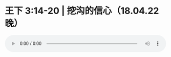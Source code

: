 # 王下 3:14-20 | 挖沟的信心（18.04.22晚） 

<audio style="width: 100%;" preload="false" controls controlslist="nodownload"><source src="//cdn.simai.ml/audio/mp3/old/24556.mp3" type="audio/mpeg">Your browser does not support the audio element.</audio>


